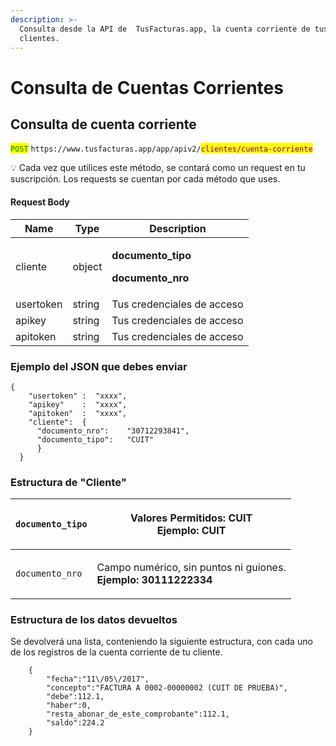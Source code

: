 ```yaml
---
description: >-
  Consulta desde la API de  TusFacturas.app, la cuenta corriente de tus
  clientes.
---
```


# Consulta de Cuentas Corrientes

## Consulta de cuenta corriente

<mark style="color:green;">`POST`</mark> `https://www.tusfacturas.app/app/apiv2/`<mark style="color:purple;">`clientes/cuenta-corriente`</mark>

💡 Cada vez que utilices este método, se contará como un request en tu suscripción. Los requests se cuentan por cada método que uses.

#### Request Body

| Name      | Type   | Description                                                                 |
| --------- | ------ | --------------------------------------------------------------------------- |
| cliente   | object | <p><strong>documento_tipo</strong></p><p><strong>documento_nro</strong></p> |
| usertoken | string | Tus credenciales de acceso                                                  |
| apikey    | string | Tus credenciales de acceso                                                  |
| apitoken  | string | Tus credenciales de acceso                                                  |

### Ejemplo del JSON que debes enviar

```
{
    "usertoken" :  "xxxx",
    "apikey"    :  "xxxx",    
    "apitoken"  :  "xxxx",    
    "cliente":  {       
      "documento_nro":    "30712293841",
      "documento_tipo":   "CUIT"
      }
  }
```

### Estructura de "Cliente"

| `documento_tipo` | <p>Valores Permitidos: <strong>CUIT</strong><br><strong>Ejemplo: CUIT</strong></p>     |
| ---------------- | -------------------------------------------------------------------------------------- |
| `documento_nro`  | <p>Campo numérico, sin puntos ni guiones.<br><strong>Ejemplo: 30111222334</strong></p> |

### Estructura de los datos devueltos

Se devolverá una lista, conteniendo la siguiente estructura, con cada uno de los registros de la cuenta corriente de tu cliente.

```
    {
        "fecha":"11\/05\/2017",
        "concepto":"FACTURA A 0002-00000002 (CUIT DE PRUEBA)",
        "debe":112.1,
        "haber":0,
        "resta_abonar_de_este_comprobante":112.1,
        "saldo":224.2
    }
```
